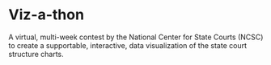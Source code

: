 # Viz-a-thon
A virtual, multi-week contest by the National Center for State Courts (NCSC) to create a supportable, interactive, data visualization of the state court structure charts.

